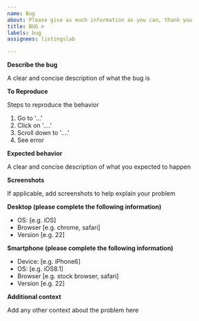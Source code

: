 ```yaml
---
name: Bug
about: Please give as much information as you can, thank you
title: BUG > 
labels: bug
assignees: listingslab

---
```


**Describe the bug**

A clear and concise description of what the bug is

**To Reproduce**

Steps to reproduce the behavior

1. Go to '...'
2. Click on '....'
3. Scroll down to '....'
4. See error

**Expected behavior** 

A clear and concise description of what you expected to happen

**Screenshots** 

If applicable, add screenshots to help explain your problem

**Desktop (please complete the following information)** 

 - OS: [e.g. iOS]
 - Browser [e.g. chrome, safari]
 - Version [e.g. 22]

**Smartphone (please complete the following information)** 

 - Device: [e.g. iPhone6]
 - OS: [e.g. iOS8.1]
 - Browser [e.g. stock browser, safari]
 - Version [e.g. 22]

**Additional context** 

Add any other context about the problem here

